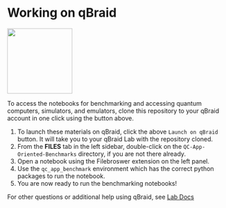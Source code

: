# Working on qBraid

[<img src="https://qbraid-static.s3.amazonaws.com/logos/Launch_on_qBraid_white.png" width="150">](https://account.qbraid.com?gitHubUrl=https://github.com/SRI-International/QC-App-Oriented-Benchmarks.git)

To access the notebooks for benchmarking and accessing quantum computers,
simulators, and emulators, clone this repository to your qBraid account in one
click using the button above.

1. To launch these materials on qBraid, click the above `Launch on qBraid`
   button. It will take you to your qBraid Lab with the repository cloned.
2. From the **FILES** tab in the left sidebar, double-click on the
   `QC-App-Oriented-Benchmarks` directory, if you are not there already.
3. Open a notebook using the Filebroswer extension on the left panel.
4. Use the `qc_app_benchmark` environment which has the correct python packages
   to run the notebook.
5. You are now ready to run the benchmarking notebooks!

For other questions or additional help using qBraid, see
[Lab Docs](docs.qbraid.com)
